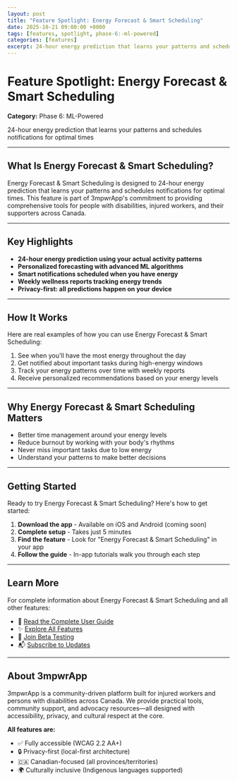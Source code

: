 ```yaml
---
layout: post
title: "Feature Spotlight: Energy Forecast & Smart Scheduling"
date: 2025-10-21 09:00:00 +0000
tags: [features, spotlight, phase-6:-ml-powered]
categories: [features]
excerpt: 24-hour energy prediction that learns your patterns and schedules notifications for optimal times
---
```


# Feature Spotlight: Energy Forecast & Smart Scheduling

**Category:** Phase 6: ML-Powered

24-hour energy prediction that learns your patterns and schedules notifications for optimal times

---

## What Is Energy Forecast & Smart Scheduling?

Energy Forecast & Smart Scheduling is designed to 24-hour energy prediction that learns your patterns and schedules notifications for optimal times. This feature is part of 3mpwrApp's commitment to providing comprehensive tools for people with disabilities, injured workers, and their supporters across Canada.

---

## Key Highlights

- **24-hour energy prediction using your actual activity patterns**
- **Personalized forecasting with advanced ML algorithms**
- **Smart notifications scheduled when you have energy**
- **Weekly wellness reports tracking energy trends**
- **Privacy-first: all predictions happen on your device**

---

## How It Works

Here are real examples of how you can use Energy Forecast & Smart Scheduling:

1. See when you'll have the most energy throughout the day
2. Get notified about important tasks during high-energy windows
3. Track your energy patterns over time with weekly reports
4. Receive personalized recommendations based on your energy levels

---

## Why Energy Forecast & Smart Scheduling Matters

- Better time management around your energy levels
- Reduce burnout by working with your body's rhythms
- Never miss important tasks due to low energy
- Understand your patterns to make better decisions

---

## Getting Started

Ready to try Energy Forecast & Smart Scheduling? Here's how to get started:

1. **Download the app** - Available on iOS and Android (coming soon)
2. **Complete setup** - Takes just 5 minutes
3. **Find the feature** - Look for "Energy Forecast & Smart Scheduling" in your app
4. **Follow the guide** - In-app tutorials walk you through each step

---

## Learn More

For complete information about Energy Forecast & Smart Scheduling and all other features:

- 📖 [Read the Complete User Guide](/user-guide/#energy-forecast-smart-scheduling)
- ✨ [Explore All Features](/features/)
- 🧪 [Join Beta Testing](/beta/)
- 📬 [Subscribe to Updates](/newsletter/)

---

## About 3mpwrApp

3mpwrApp is a community-driven platform built for injured workers and persons with disabilities across Canada. We provide practical tools, community support, and advocacy resources—all designed with accessibility, privacy, and cultural respect at the core.

**All features are:**
- ✅ Fully accessible (WCAG 2.2 AA+)
- 🔒 Privacy-first (local-first architecture)
- 🇨🇦 Canadian-focused (all provinces/territories)
- 🌍 Culturally inclusive (Indigenous languages supported)

